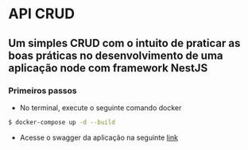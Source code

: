 # API CRUD
## Um simples CRUD com o intuito de praticar as boas práticas no desenvolvimento de uma aplicação node com framework NestJS

### Primeiros passos
 - No terminal, execute o seguinte comando docker
```bash
$ docker-compose up -d --build
```
 - Acesse o swagger da aplicação na seguinte [link](http://localhost:3000/api#/)